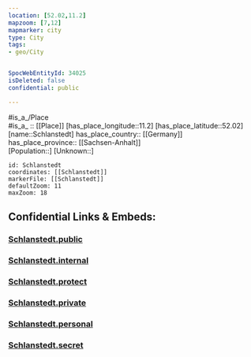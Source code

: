 ```yaml
---
location: [52.02,11.2] 
mapzoom: [7,12] 
mapmarker: city 
type: City
tags:
- geo/City


SpocWebEntityId: 34025
isDeleted: false
confidential: public

---
```

#is_a_/Place  
#is_a_ :: [[Place]] 
[has_place_longitude::11.2] 
[has_place_latitude::52.02] 
[name::Schlanstedt] 
has_place_country:: [[Germany]]  
has_place_province:: [[Sachsen-Anhalt]]  
[Population::] 
[Unknown::] 


```leaflet
id: Schlanstedt
coordinates: [[Schlanstedt]] 
markerFile: [[Schlanstedt]] 
defaultZoom: 11 
maxZoom: 18
```


## Confidential Links & Embeds: 

### [Schlanstedt.public](/_public/\Earth\Continent\Europe\Europe~Central\Germany\Germany~East\Sachsen-Anhalt\counties~SA\Börde\cities~Börde\Oschersleben~Bode\CitySchlanstedt.public.md) 

### [Schlanstedt.internal](/_internal/\Earth\Continent\Europe\Europe~Central\Germany\Germany~East\Sachsen-Anhalt\counties~SA\Börde\cities~Börde\Oschersleben~Bode\CitySchlanstedt.internal.md) 

### [Schlanstedt.protect](/_protect/\Earth\Continent\Europe\Europe~Central\Germany\Germany~East\Sachsen-Anhalt\counties~SA\Börde\cities~Börde\Oschersleben~Bode\CitySchlanstedt.protect.md) 

### [Schlanstedt.private](/_private/\Earth\Continent\Europe\Europe~Central\Germany\Germany~East\Sachsen-Anhalt\counties~SA\Börde\cities~Börde\Oschersleben~Bode\CitySchlanstedt.private.md) 

### [Schlanstedt.personal](/_personal/\Earth\Continent\Europe\Europe~Central\Germany\Germany~East\Sachsen-Anhalt\counties~SA\Börde\cities~Börde\Oschersleben~Bode\CitySchlanstedt.personal.md) 

### [Schlanstedt.secret](/_secret/\Earth\Continent\Europe\Europe~Central\Germany\Germany~East\Sachsen-Anhalt\counties~SA\Börde\cities~Börde\Oschersleben~Bode\CitySchlanstedt.secret.md)

